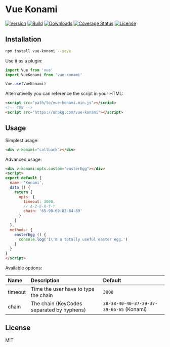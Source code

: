 # Vue Konami

[![Version](https://badge.fury.io/js/vue-konami.svg)](https://www.npmjs.com/package/vue-konami)
[![Build](https://travis-ci.org/d-kalh/vue-konami.svg?branch=master)](https://travis-ci.org/d-kalh/vue-konami)
[![Downloads](https://img.shields.io/npm/dt/vue-konami.svg)](https://www.npmjs.com/package/vue-konami)
[![Coverage Status](https://coveralls.io/repos/github/d-kalh/vue-konami/badge.svg?branch=master)](https://coveralls.io/github/d-kalh/vue-konami?branch=master)
[![License](https://img.shields.io/npm/l/vue-konami.svg)](https://github.com/d-kalh/vue-konami/blob/master/LICENSE)

## Installation

``` bash
npm install vue-konami --save
```

Use it as a plugin:

``` javascript
import Vue from 'vue'
import VueKonami from 'vue-konami'

Vue.use(VueKonami)
```

Alternativelly you can reference the script in your HTML:
``` html
<script src="path/to/vue-konami.min.js"></script>
<!-- CDN -->
<script src="https://unpkg.com/vue-konami"></script>
```

## Usage

Simplest usage:

``` html
<div v-konami="callback"></div>
```

Advanced usage:

``` html
<div v-konami:opts.custom="easterEgg"></div>
<script>
export default {
  name: 'Konami',
  data () {
    return {
      opts: {
        timeout: 3000,
        // A-Z-E-R-T-Y
        chain: '65-90-69-82-84-89'
      }
    }
  },
  methods: {
    easterEgg () {
      console.log('I\'m a totally useful easter egg.')
    }
  }
}
</script>
```

Available options:

| Name     | Description                               | Default                                  |
|:---------|:------------------------------------------|:-----------------------------------------|
| timeout  | Time the user have to type the chain      | `3000`                                   |
| chain    | The chain (KeyCodes separated by hyphens) | `38-38-40-40-37-39-37-39-66-65` (Konami) |

## License

MIT
